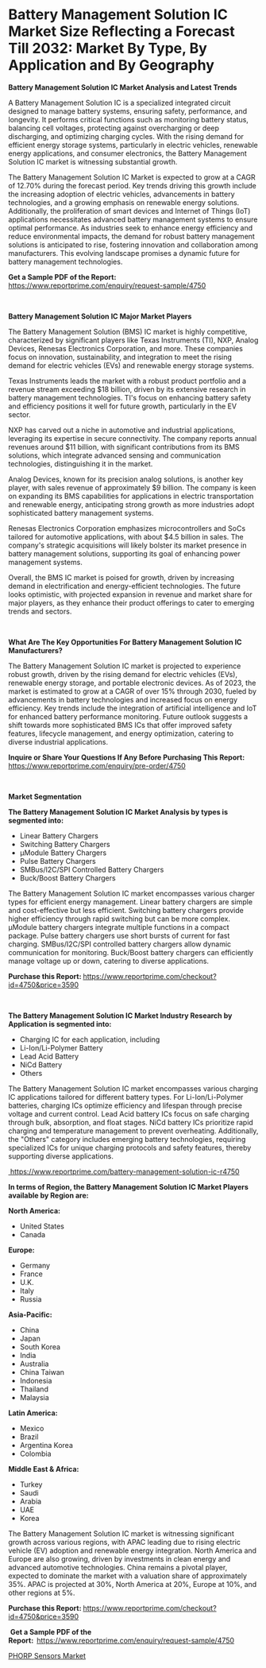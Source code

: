 <p><h1>Battery Management Solution IC Market Size Reflecting a Forecast Till 2032: Market By Type, By Application and By Geography</h1></p><p><strong>Battery Management Solution IC Market Analysis and Latest Trends</strong></p>
<p><p>A Battery Management Solution IC is a specialized integrated circuit designed to manage battery systems, ensuring safety, performance, and longevity. It performs critical functions such as monitoring battery status, balancing cell voltages, protecting against overcharging or deep discharging, and optimizing charging cycles. With the rising demand for efficient energy storage systems, particularly in electric vehicles, renewable energy applications, and consumer electronics, the Battery Management Solution IC market is witnessing substantial growth.</p><p>The Battery Management Solution IC Market is expected to grow at a CAGR of 12.70% during the forecast period. Key trends driving this growth include the increasing adoption of electric vehicles, advancements in battery technologies, and a growing emphasis on renewable energy solutions. Additionally, the proliferation of smart devices and Internet of Things (IoT) applications necessitates advanced battery management systems to ensure optimal performance. As industries seek to enhance energy efficiency and reduce environmental impacts, the demand for robust battery management solutions is anticipated to rise, fostering innovation and collaboration among manufacturers. This evolving landscape promises a dynamic future for battery management technologies.</p></p>
<p><strong>Get a Sample PDF of the Report:&nbsp;</strong> <a href="https://www.reportprime.com/enquiry/request-sample/4750?utm_campaign=3061&utm_medium=2&utm_source=Github&utm_content=ia&utm_term=19032025&utm_id=battery-management-solution-ic">https://www.reportprime.com/enquiry/request-sample/4750</a></p>
<p>&nbsp;</p>
<p><strong>Battery Management Solution IC Major Market Players</strong></p>
<p><p>The Battery Management Solution (BMS) IC market is highly competitive, characterized by significant players like Texas Instruments (TI), NXP, Analog Devices, Renesas Electronics Corporation, and more. These companies focus on innovation, sustainability, and integration to meet the rising demand for electric vehicles (EVs) and renewable energy storage systems.</p><p>Texas Instruments leads the market with a robust product portfolio and a revenue stream exceeding $18 billion, driven by its extensive research in battery management technologies. TI's focus on enhancing battery safety and efficiency positions it well for future growth, particularly in the EV sector.</p><p>NXP has carved out a niche in automotive and industrial applications, leveraging its expertise in secure connectivity. The company reports annual revenues around $11 billion, with significant contributions from its BMS solutions, which integrate advanced sensing and communication technologies, distinguishing it in the market.</p><p>Analog Devices, known for its precision analog solutions, is another key player, with sales revenue of approximately $9 billion. The company is keen on expanding its BMS capabilities for applications in electric transportation and renewable energy, anticipating strong growth as more industries adopt sophisticated battery management systems.</p><p>Renesas Electronics Corporation emphasizes microcontrollers and SoCs tailored for automotive applications, with about $4.5 billion in sales. The company's strategic acquisitions will likely bolster its market presence in battery management solutions, supporting its goal of enhancing power management systems.</p><p>Overall, the BMS IC market is poised for growth, driven by increasing demand in electrification and energy-efficient technologies. The future looks optimistic, with projected expansion in revenue and market share for major players, as they enhance their product offerings to cater to emerging trends and sectors.</p></p>
<p>&nbsp;</p>
<p><strong>What Are The Key Opportunities For Battery Management Solution IC Manufacturers?</strong></p>
<p><p>The Battery Management Solution IC market is projected to experience robust growth, driven by the rising demand for electric vehicles (EVs), renewable energy storage, and portable electronic devices. As of 2023, the market is estimated to grow at a CAGR of over 15% through 2030, fueled by advancements in battery technologies and increased focus on energy efficiency. Key trends include the integration of artificial intelligence and IoT for enhanced battery performance monitoring. Future outlook suggests a shift towards more sophisticated BMS ICs that offer improved safety features, lifecycle management, and energy optimization, catering to diverse industrial applications.</p></p>
<p><strong>Inquire or Share Your Questions If Any Before Purchasing This Report:</strong> <a href="https://www.reportprime.com/enquiry/pre-order/4750?utm_campaign=3061&utm_medium=2&utm_source=Github&utm_content=ia&utm_term=19032025&utm_id=battery-management-solution-ic">https://www.reportprime.com/enquiry/pre-order/4750</a></p>
<p>&nbsp;</p>
<p><strong>Market Segmentation</strong></p>
<p><strong>The Battery Management Solution IC Market Analysis by types is segmented into:</strong></p>
<p><ul><li>Linear Battery Chargers</li><li>Switching Battery Chargers</li><li>μModule Battery Chargers</li><li>Pulse Battery Chargers</li><li>SMBus/I2C/SPI Controlled Battery Chargers</li><li>Buck/Boost Battery Chargers</li></ul></p>
<p><p>The Battery Management Solution IC market encompasses various charger types for efficient energy management. Linear battery chargers are simple and cost-effective but less efficient. Switching battery chargers provide higher efficiency through rapid switching but can be more complex. μModule battery chargers integrate multiple functions in a compact package. Pulse battery chargers use short bursts of current for fast charging. SMBus/I2C/SPI controlled battery chargers allow dynamic communication for monitoring. Buck/Boost battery chargers can efficiently manage voltage up or down, catering to diverse applications.</p></p>
<p><strong>Purchase this Report:&nbsp;</strong><a href="https://www.reportprime.com/checkout?id=4750&price=3590&utm_campaign=3061&utm_medium=2&utm_source=Github&utm_content=ia&utm_term=19032025&utm_id=battery-management-solution-ic">https://www.reportprime.com/checkout?id=4750&price=3590</a></p>
<p>&nbsp;</p>
<p><strong>The Battery Management Solution IC Market Industry Research by Application is segmented into:</strong></p>
<p><ul><li>Charging IC for each application, including</li><li>Li-Ion/Li-Polymer Battery</li><li>Lead Acid Battery</li><li>NiCd Battery</li><li>Others</li></ul></p>
<p><p>The Battery Management Solution IC market encompasses various charging IC applications tailored for different battery types. For Li-Ion/Li-Polymer batteries, charging ICs optimize efficiency and lifespan through precise voltage and current control. Lead Acid battery ICs focus on safe charging through bulk, absorption, and float stages. NiCd battery ICs prioritize rapid charging and temperature management to prevent overheating. Additionally, the "Others" category includes emerging battery technologies, requiring specialized ICs for unique charging protocols and safety features, thereby supporting diverse applications.</p></p>
<p><a href="https://www.reportprime.com/battery-management-solution-ic-r4750?utm_campaign=3061&utm_medium=2&utm_source=Github&utm_content=ia&utm_term=19032025&utm_id=battery-management-solution-ic">&nbsp;https://www.reportprime.com/battery-management-solution-ic-r4750</a></p>
<p><strong>In terms of Region, the Battery Management Solution IC Market Players available by Region are:</strong></p>
<p>
    <p> <strong> North America: </strong>
        <ul>
            <li>United States</li>
            <li>Canada</li>
        </ul>
        </p> 
    <p> <strong> Europe: </strong>
        <ul>
            <li>Germany</li>
            <li>France</li>
            <li>U.K.</li>
            <li>Italy</li>
            <li>Russia</li>
        </ul>
        </p> 
    <p> <strong> Asia-Pacific: </strong>
        <ul>
            <li>China</li>
            <li>Japan</li>
            <li>South Korea</li>
            <li>India</li>
            <li>Australia</li>
            <li>China Taiwan</li>
            <li>Indonesia</li>
            <li>Thailand</li>
            <li>Malaysia</li>
        </ul>
        </p> 
    <p> <strong> Latin America: </strong>
        <ul>
            <li>Mexico</li>
            <li>Brazil</li>
            <li>Argentina Korea</li>
            <li>Colombia</li>
        </ul>
        </p> 
    <p> <strong> Middle East & Africa: </strong>
        <ul>
            <li>Turkey</li>
            <li>Saudi</li>
            <li>Arabia</li>
            <li>UAE</li>
            <li>Korea</li>
        </ul>
    </p>
    </p>
<p><p>The Battery Management Solution IC market is witnessing significant growth across various regions, with APAC leading due to rising electric vehicle (EV) adoption and renewable energy integration. North America and Europe are also growing, driven by investments in clean energy and advanced automotive technologies. China remains a pivotal player, expected to dominate the market with a valuation share of approximately 35%. APAC is projected at 30%, North America at 20%, Europe at 10%, and other regions at 5%.</p></p>
<p><strong>Purchase this Report: </strong><a href="https://www.reportprime.com/checkout?id=4750&price=3590&utm_campaign=3061&utm_medium=2&utm_source=Github&utm_content=ia&utm_term=19032025&utm_id=battery-management-solution-ic">https://www.reportprime.com/checkout?id=4750&price=3590</a></p>
<p>&nbsp;<strong>Get a Sample PDF of the Report:&nbsp;&nbsp;</strong><a href="https://www.reportprime.com/enquiry/request-sample/4750?utm_campaign=3061&utm_medium=2&utm_source=Github&utm_content=ia&utm_term=19032025&utm_id=battery-management-solution-ic">https://www.reportprime.com/enquiry/request-sample/4750</a></p>
<p><strong></strong></p>
<p><p><a href="https://github.com/jenithschijf/Market-Research-Report-List-1/blob/main/phorp-sensors-market.md?utm_campaign=3061&utm_medium=2&utm_source=Github&utm_content=ia&utm_term=19032025&utm_id=battery-management-solution-ic">PHORP Sensors Market</a></p></p>